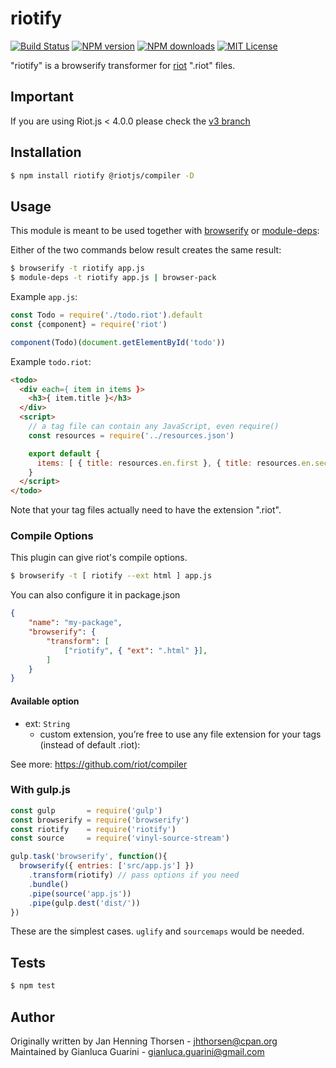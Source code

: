 # riotify

[![Build Status][ci-image]][ci-url]
[![NPM version][npm-version-image]][npm-url]
[![NPM downloads][npm-downloads-image]][npm-url]
[![MIT License][license-image]][license-url]

"riotify" is a browserify transformer for [riot](https://github.com/riot/riot) ".riot" files.

## Important

If you are using Riot.js < 4.0.0 please check the [v3 branch](https://github.com/riot/riotify/tree/v3)

## Installation

```bash
$ npm install riotify @riotjs/compiler -D
```

## Usage

This module is meant to be used together with
[browserify](http://browserify.org) or
[module-deps](https://github.com/substack/module-deps):

Either of the two commands below result creates the same result:

```bash
$ browserify -t riotify app.js
$ module-deps -t riotify app.js | browser-pack
```

Example `app.js`:

```javascript
const Todo = require('./todo.riot').default
const {component} = require('riot')

component(Todo)(document.getElementById('todo'))
```

Example `todo.riot`:

```html
<todo>
  <div each={ item in items }>
    <h3>{ item.title }</h3>
  </div>
  <script>
    // a tag file can contain any JavaScript, even require()
    const resources = require('../resources.json')

    export default {
      items: [ { title: resources.en.first }, { title: resources.en.second } ]
    }
  </script>
</todo>
```

Note that your tag files actually need to have the extension ".riot".

### Compile Options

This plugin can give riot's compile options.

```bash
$ browserify -t [ riotify --ext html ] app.js
```

You can also configure it in package.json

```json
{
    "name": "my-package",
    "browserify": {
        "transform": [
            ["riotify", { "ext": ".html" }],
        ]
    }
}
```

#### Available option

- ext: `String`
  - custom extension, you’re free to use any file extension for your tags (instead of default .riot):

See more: https://github.com/riot/compiler

### With gulp.js

```javascript
const gulp       = require('gulp')
const browserify = require('browserify')
const riotify    = require('riotify')
const source     = require('vinyl-source-stream')

gulp.task('browserify', function(){
  browserify({ entries: ['src/app.js'] })
    .transform(riotify) // pass options if you need
    .bundle()
    .pipe(source('app.js'))
    .pipe(gulp.dest('dist/'))
})
```

These are the simplest cases. `uglify` and `sourcemaps` would be needed.

## Tests

```bash
$ npm test
```

## Author

Originally written by Jan Henning Thorsen - jhthorsen@cpan.org<br/>
Maintained by Gianluca Guarini - gianluca.guarini@gmail.com

[ci-image]:https://img.shields.io/github/workflow/status/riot/riotify/test?style=flat-square
[ci-url]:https://github.com/riot/riotify/actions

[license-image]:https://img.shields.io/badge/license-MIT-000000.svg?style=flat-square
[license-url]:LICENSE

[npm-version-image]:https://img.shields.io/npm/v/riotify.svg?style=flat-square
[npm-downloads-image]:https://img.shields.io/npm/dm/riotify.svg?style=flat-square
[npm-url]:https://npmjs.org/package/riotify
